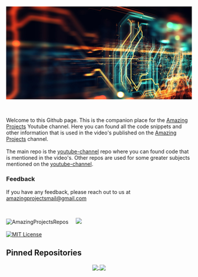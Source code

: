 ![image info](./pics/repo-banner-2.jpg)

<br/>

Welcome to this Github page. This is the companion place for the [Amazing Projects](https://www.youtube.com/@Amazing-Projects) Youtube channel. Here you can found all the code snippets and other information that is used in the video's published on the [Amazing Projects](https://www.youtube.com/@Amazing-Projects) channel.
<br/><br/>
The main repo is the [youtube-channel](https://github.com/AmazingProjectsRepos/youtube-channel) repo where you can found code that is mentioned in the video's. Other repos are used for some greater subjects mentioned on the [youtube-channel](https://github.com/AmazingProjectsRepos/youtube-channel).

### Feedback

If you have any feedback, please reach out to us at amazingprojectsmail@gmail.com

<br/>

<img width="48%" src="https://github-readme-stats.vercel.app/api?username=AmazingProjectsRepos&count_private=true&theme=dark&show_icons=true" alt="AmazingProjectsRepos" /> &nbsp;&nbsp;&nbsp;
<img width="48%" src="https://github-readme-streak-stats.herokuapp.com/?user=AmazingProjectsRepos&hide_border=true&theme=dark&show_icons=true" />
<br/><br/>
[![MIT License](https://img.shields.io/badge/License-MIT-green.svg)](https://choosealicense.com/licenses/mit/)

## Pinned Repositories

<p align="center">
	<a href="https://github.com/AmazingProjectsRepos/youtube-channel">
		<img align="center" src="https://github-readme-stats.vercel.app/api/pin/?username=AmazingProjectsRepos&repo=youtube-channel&hide_border=true&theme=dark&show_icons=true" />
	</a>
	<a href="https://github.com/AmazingProjectsRepos/vagrant">
		<img align="center" src="https://github-readme-stats.vercel.app/api/pin/?username=AmazingProjectsRepos&repo=vagrant&hide_border=true&theme=dark&show_icons=true" />
	</a>
</p>
<br/><br/>
